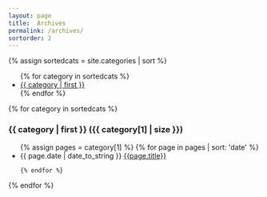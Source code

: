 ```yaml
---
layout: page
title:  Archives
permalink: /archives/
sortorder: 2
---
```

<div id="archives">

{% assign sortedcats = site.categories | sort %}
<section class="categories">
  <ul>
    {% for category in sortedcats  %}
    <li>
    <a class="category" href="#{{category | first}}">{{ category | first }}</a>
  </li>
    {% endfor %}
  </ul>
</section>

<section class="posts">
  {% for category in sortedcats %}

  <h3 id="{{category | first}}">{{ category | first }} ({{ category[1] | size }})</h3>
  <ul>
    {% assign pages = category[1] %}
    {% for page in pages | sort: 'date' %}
      <li>
        {{ page.date | date_to_string }}
        <a href="{{ site.BASE_PATH }}{{page.url}}">{{page.title}}</a>
      </li>

    {% endfor %}
  </ul>

  {% endfor %}

</section>

</div>